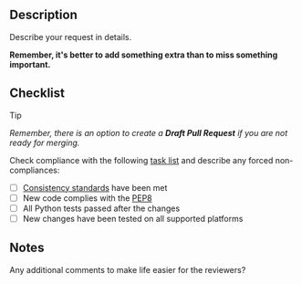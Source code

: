 ## Description

Describe your request in details.

**Remember, it's better to add something extra than to miss something important.**

## Checklist

> [!TIP]
> *Remember, there is an option to create a **Draft Pull Request** if you are not ready for merging.*

Check compliance with the following [task list](https://docs.github.com/en/get-started/writing-on-github/working-with-advanced-formatting/about-task-lists) and describe any forced non-compliances:

- [ ] [Consistency standards](https://github.com/GoogleCloudPlatform/gce-rescue/blob/main/CONTRIBUTING.md#consistency-standards) have been met
- [ ] New code complies with the [PEP8](https://peps.python.org/pep-0008/)
- [ ] All Python tests passed after the changes
- [ ] New changes have been tested on all supported platforms

## Notes

Any additional comments to make life easier for the reviewers?
